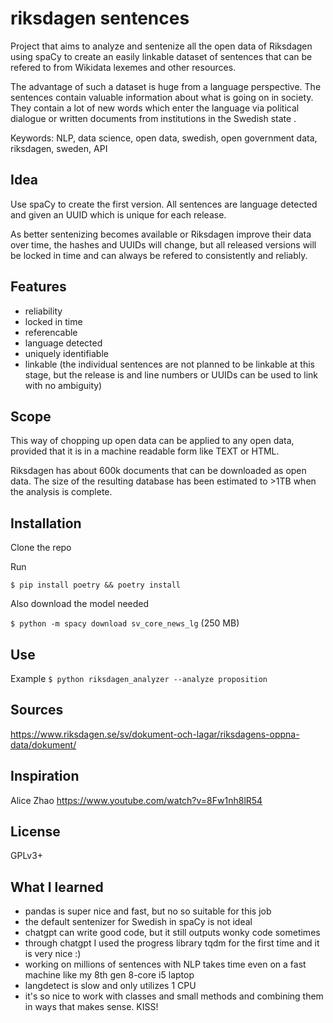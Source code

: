 # riksdagen sentences
Project that aims to analyze and sentenize all the open 
data of Riksdagen using spaCy 
to create an easily linkable 
dataset of sentences that can be refered to from 
Wikidata lexemes and other resources. 

The advantage of such a dataset is huge from a language perspective. 
The sentences contain valuable information about what is going on in society. 
They contain a lot of new words which enter the language via political dialogue 
or written documents from institutions in the Swedish state .

Keywords: NLP, data science, open data, swedish, 
open government data, riksdagen, sweden, API

## Idea
Use spaCy to create the first version.
All sentences are language detected and given an 
UUID which is unique for each release. 

As better sentenizing becomes available or Riksdagen improve their 
data over time, the hashes and UUIDs will change, but all released 
versions will be locked in time and can always be refered to 
consistently and reliably.

## Features
* reliability
* locked in time
* referencable
* language detected
* uniquely identifiable
* linkable (the individual sentences are not planned to be 
linkable at this stage, but the release is and line numbers 
or UUIDs can be used to link with no ambiguity)

## Scope
This way of chopping up open data can be applied to any open data, provided that it is in a machine readable form like TEXT or HTML.

Riksdagen has about 600k documents that can be downloaded as open data.
The size of the resulting database has been estimated to >1TB when the analysis is complete.

## Installation
Clone the repo

Run

`$ pip install poetry && poetry install`

Also download the model needed

`$ python -m spacy download sv_core_news_lg`
(250 MB)

## Use
Example
`$ python riksdagen_analyzer --analyze proposition`

## Sources
https://www.riksdagen.se/sv/dokument-och-lagar/riksdagens-oppna-data/dokument/

## Inspiration
Alice Zhao https://www.youtube.com/watch?v=8Fw1nh8lR54

## License
GPLv3+

## What I learned
* pandas is super nice and fast, but no so suitable for this job
* the default sentenizer for Swedish in spaCy is not ideal
* chatgpt can write good code, but it still outputs wonky code sometimes
* through chatgpt I used the progress library tqdm 
for the first time and it is very nice :)
* working on millions of sentences with NLP takes time even on a fast machine 
like my 8th gen 8-core i5 laptop
* langdetect is slow and only utilizes 1 CPU
* it's so nice to work with classes and small methods and 
combining them in ways that makes sense. KISS!
